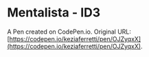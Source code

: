 # Mentalista - ID3

A Pen created on CodePen.io. Original URL: [https://codepen.io/keziaferretti/pen/OJZyqxX](https://codepen.io/keziaferretti/pen/OJZyqxX).

